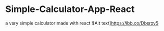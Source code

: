 # Simple-Calculator-App-React
a very simple calculator made with react
![Alt text]https://ibb.co/Dbsrxv5
